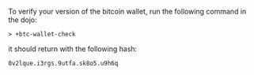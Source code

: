 To verify your version of the bitcoin wallet, run the following command in the
dojo:

`> +btc-wallet-check`

it should return with the following hash:

`0v2lque.i3rgs.9utfa.sk8o5.u9h6q`
